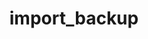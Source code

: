 ---
title: import_backup
category: filter
signature: kt/central_palette/import_backup
synopsis: Filters the import data just before it updates the settings
arguments:
  -
    name: options
    type: array
    description: The backup data
  -
    name: instance
---